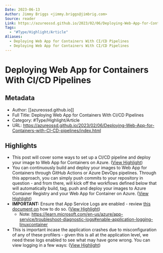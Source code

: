 ```yaml
---
Date: 2023-06-13
Author: Jimmy Briggs <jimmy.briggs@jimbrig.com>
Source: reader
Link: https://azureossd.github.io/2023/02/06/Deploying-Web-App-for-Containers-with-CI-CD-pipelines/index.html
Tags:
  - "#Type/Highlight/Article"
Aliases:
  - Deploying Web App for Containers With CI/CD Pipelines
  - Deploying Web App for Containers With CI/CD Pipelines
---
```

# Deploying Web App for Containers With CI/CD Pipelines

## Metadata
- Author: [[azureossd.github.io]]
- Full Title: Deploying Web App for Containers With CI/CD Pipelines
- Category: #Type/Highlight/Article
- URL: https://azureossd.github.io/2023/02/06/Deploying-Web-App-for-Containers-with-CI-CD-pipelines/index.html

## Highlights
- This post will cover some ways to set up a CI/CD pipeline and deploy your image to Web App for Containers on Azure. ([View Highlight](https://read.readwise.io/read/01gsm5sveq61das3dvxjanfcma))
- You can continuously build and deploy your images to Web App for Containers through GitHub Actions or Azure DevOps pipelines. Through this approach, you can simply push commits to your repository in question - and from there, will kick off the workflows defined below that will automatically build, tag, push and deploy your images to Azure Container Registry and your Web App for Container on Azure. ([View Highlight](https://read.readwise.io/read/01gsm5t1aq4t9yed9dsdsfbqzj))
- **IMPORTANT:** Ensure that App Service Logs are enabled - review [this document on](https://learn.microsoft.com/en-us/azure/app-service/troubleshoot-diagnostic-logs#enable-application-logging-linuxcontainer) how to do so. ([View Highlight](https://read.readwise.io/read/01gsm5v7m0x98xra578hpre1cw))
    - Note: https://learn.microsoft.com/en-us/azure/app-service/troubleshoot-diagnostic-logs#enable-application-logging-linuxcontainer
- This is important incase the application crashes due to misconfiguration of any of these profilers - given this is all at the application level, we need these logs enabled to see what may have gone wrong. You can view logging in a few ways: ([View Highlight](https://read.readwise.io/read/01gsm5tmm51xe10tkt7fxt6xdf))
